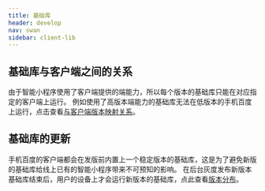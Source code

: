 ```yaml
---
title: 基础库
header: develop
nav: swan
sidebar: client-lib
---
```


基础库与客户端之间的关系
-----

由于智能小程序使用了客户端提供的端能力，所以每个版本的基础库只能在对应指定的客户端上运行。
例如使用了高版本端能力的基础库无法在低版本的手机百度上运行，点击查看<a href="https://smartprogram.baidu.com/docs/develop/swan/version/">与客户端版本映射关系</a>。



基础库的更新
-----
手机百度的客户端都会在发版前内置上一个稳定版本的基础库，这是为了避免新版的基础库给线上已有的智能小程序带来不可预知的影响。
在后台灰度发布新版本基础库结束后，用户的设备上才会运行新版本的基础库，点此查看<a href="https://smartprogram.baidu.com/docs/develop/swan/version/">版本分布</a>。
